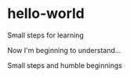 # hello-world
Small steps for learning

Now I'm beginning to understand...

Small steps and humble beginnings
